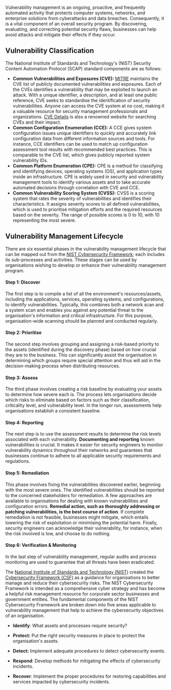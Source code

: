  Vulnerability management is an ongoing, proactive, and frequently automated activity that protects computer systems, networks, and enterprise solutions from cyberattacks and data breaches. Consequently, it is a vital component of an overall security program. By discovering, evaluating, and correcting potential security flaws, businesses can help avoid attacks and mitigate their effects if they occur.

## Vulnerability Classification
The National Institute of Standards and Technology's (NIST) Security Content Automation Protocol (SCAP) standard components are as follows:
- **Common Vulnerabilities and Exposures (CVE):** [MITRE](https://cve.mitre.org/cve/) maintains the CVE list of publicly documented vulnerabilities and exposures. Each of the CVEs identifies a vulnerability that may be exploited to launch an attack. With a unique identifier, a description, and at least one public reference, CVE seeks to standardise the identification of security vulnerabilities. Anyone can access the CVE system at no cost, making it a valuable resource for security management professionals and organizations. [CVE Details](https://www.cvedetails.com/) is also a renowned website for searching CVEs and their impact.
-  **Common Configuration Enumeration (CCE):** A CCE gives system configuration issues unique identifiers to quickly and accurately link configuration data from different information sources and tools. For instance, CCE identifiers can be used to match up configuration assessment tool results with recommended best practices. This is comparable to the CVE list, which gives publicly reported system vulnerability IDs.
- **Common Platform Enumeration (CPE):** CPE is a method for classifying and identifying devices, operating systems (OS), and application types inside an infrastructure. CPE is widely used in security and vulnerability management tools to identify various assets and to take accurate automated decisions through correlation with CVE and CCE.
- **Common Vulnerability Scoring System (CVSS):** CVSS is a scoring system that rates the severity of vulnerabilities and identifies their characteristics. It assigns severity scores to all defined vulnerabilities, which is used to prioritise mitigation efforts and the required resources based on the severity. The range of possible scores is 0 to 10, with 10 representing the most severe.

## Vulnerability Management Lifecycle
There are six essential phases in the vulnerability management lifecycle that can be mapped out from the [NIST Cybersecurity Framework](https://www.nist.gov/cyberframework); each includes its sub-processes and activities. These stages can be used by organisations wishing to develop or enhance their vulnerability management program.
#### Step 1: Discover
The first step is to compile a list of all the environment's resources/assets, including the applications, services, operating systems, and configurations, to identify vulnerabilities. Typically, this combines both a network scan and a system scan and enables you against any potential threat to the organisation's information and critical infrastructure. For this purpose, organisation-wide scanning should be planned and conducted regularly.
#### Step 2: Prioritise  
The second step involves grouping and assigning a risk-based priority to the assets (identified during the discovery phase) based on how crucial they are to the business. This can significantly assist the organisation in determining which groups require special attention and thus will aid in the decision-making process when distributing resources.
#### Step 3: Assess
The third phase involves creating a risk baseline by evaluating your assets to determine how severe each is. The process lets organisations decide which risks to eliminate based on factors such as their classification, criticality level, and vulnerability level. In the longer run, assessments help organisations establish a consistent baseline.

#### Step 4: Reporting
The next step is to use the assessment results to determine the risk levels associated with each vulnerability. **Documenting and reporting** known vulnerabilities is crucial. It makes it easier for security engineers to monitor vulnerability dynamics throughout their networks and guarantees that businesses continue to adhere to all applicable security requirements and regulations.

#### Step 5: Remediation
This phase involves fixing the vulnerabilities discovered earlier, beginning with the most severe ones. The identified vulnerabilities should be reported to the concerned stakeholders for remediation. A few approaches are available to organisations for dealing with known vulnerabilities and configuration errors. **Remedial action, such as thoroughly addressing or patching vulnerabilities, is the best course of action**. If complete remediation is not feasible, businesses might mitigate, which entails lowering the risk of exploitation or minimising the potential harm. Finally, security engineers can acknowledge their vulnerability, for instance, when the risk involved is low, and choose to do nothing.

#### Step 6: Verification & Monitoring
In the last step of vulnerability management, regular audits and process monitoring are used to guarantee that all threats have been eradicated. 

The [National Institute of Standards and Technology (NIST)](https://www.nist.gov/) created the [Cybersecurity Framework (CSF)](https://www.nist.gov/cyberframework) as a guidance for organisations to better manage and reduce their cybersecurity risks. The NIST Cybersecurity Framework is intended as a comprehensive cyber strategy and has become a helpful risk management resource for corporate sector businesses and government entities. The fundamental components of the NIST Cybersecurity Framework are broken down into five areas applicable to vulnerability management that help to achieve the cybersecurity objectives of an organisation.

- **Identify**: What assets and processes require security?  

- **Protect:** Put the right security measures in place to protect the organisation's assets.
- **Detect:** Implement adequate procedures to detect cybersecurity events.
- **Respond**: Develop methods for mitigating the effects of cybersecurity incidents.
- **Recover**: Implement the proper procedures for restoring capabilities and services impacted by cybersecurity incidents.